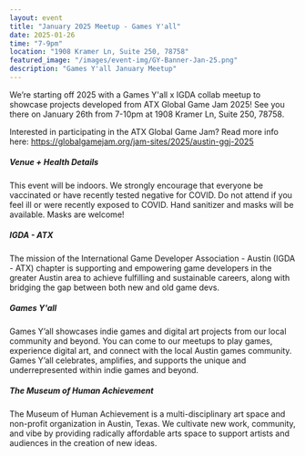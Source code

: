 ```yaml
---
layout: event
title: "January 2025 Meetup - Games Y'all"
date: 2025-01-26
time: "7-9pm"
location: "1908 Kramer Ln, Suite 250, 78758"
featured_image: "/images/event-img/GY-Banner-Jan-25.png"
description: "Games Y'all January Meetup"
---
```


We’re starting off 2025 with a Games Y'all x IGDA collab meetup to showcase projects developed from ATX Global Game Jam 2025! See you there on January 26th from 7-10pm at 1908 Kramer Ln, Suite 250, 78758.
  
Interested in participating in the ATX Global Game Jam? Read more info here: <https://globalgamejam.org/jam-sites/2025/austin-ggj-2025>

##### Venue + Health Details

This event will be indoors. We strongly encourage that everyone be vaccinated or have recently tested negative for COVID. Do not attend if you feel ill or were recently exposed to COVID. Hand sanitizer and masks will be available. Masks are welcome!

##### IGDA - ATX

The mission of the International Game Developer Association - Austin (IGDA - ATX) chapter is supporting and empowering game developers in the greater Austin area to achieve fulfilling and sustainable careers, along with bridging the gap between both new and old game devs.

##### Games Y'all

Games Y’all showcases indie games and digital art projects from our local community and beyond. You can come to our meetups to play games, experience digital art, and connect with the local Austin games community. Games Y’all celebrates, amplifies, and supports the unique and underrepresented within indie games and beyond.

##### The Museum of Human Achievement

The Museum of Human Achievement is a multi-disciplinary art space and non-profit organization in Austin, Texas. We cultivate new work, community, and vibe by providing radically affordable arts space to support artists and audiences in the creation of new ideas.

